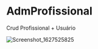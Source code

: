 # AdmProfissional
Crud Profissional + Usuário

![Screenshot_1627525825](https://user-images.githubusercontent.com/57848353/127422344-2ad5ca5e-5f9c-4aca-9799-68c9ee630795.png)

<div align=">
  <img src="https://user-images.githubusercontent.com/57848353/127422344-2ad5ca5e-5f9c-4aca-9799-68c9ee630795.png" width="100px"/>
 </div>
